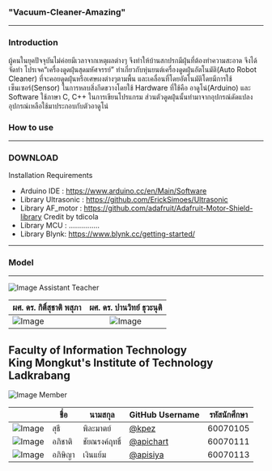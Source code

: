 ### "Vacuum-Cleaner-Amazing"<br>
---
### Introduction<br>
   ผู้คนในยุคปัจจุบันไม่ค่อยมีเวลาจากเหตุผลต่างๆ จึงทำให้บ้านสกปรกมีฝุ่นที่ต้องทำความสะอาด จึงได้จัดทำ โปรเจค“เครื่องดูดฝุ่นสุดมหัศจรรย์” ทำเกี่ยวกับหุ่นยนต์เครื่องดูดฝุ่นอัตโนมัติ(Auto Robot Cleaner) ที่จะคอยดูดฝุ่นหรือเศษผงต่างๆตามพื้น และเคลื่อนที่โดยอัตโนมัติโดยมีการใช้เซ็นเซอร์(Sensor) ในการหลบสิ่งกีดขวางโดยใช้ Hardware ที่ใช้คือ อาดูโน่(Arduino)  และ Software ใช้ภาษา C, C++ ในการเขียนโปรแกรม ส่วนตัวดูดฝุ่นนั้นทำมาจากอุปกรณ์ดัดแปลงอุปกรณ์เหลือใช้มาประกอบกับตัวอาดูโน่<br>
### How to use<br>
---
### DOWNLOAD<br>
Installation Requirements<br>
 * Arduino IDE : https://www.arduino.cc/en/Main/Software<br>
 * Library Ultrasonic : https://github.com/ErickSimoes/Ultrasonic  <br>
 * Library AF_motor : https://github.com/adafruit/Adafruit-Motor-Shield-library Credit by tdicola <br>
 * Library MCU : ...............  <br>
 * Library Blynk: https://www.blynk.cc/getting-started/<br>
 ---
### Model<br>
---
![Image](https://github.com/sagelga/ComPro_Project/blob/master/Resource/Supervisor.png) Assistant Teacher<br>

| ผศ. ดร. กิติ์สุชาติ พสุภา	| ผศ. ดร. ปานวิทย์ ธุวะนุติ  |
| ------------- |:-------------:|
| ![Image](https://github.com/sagelga/ComPro_Project/blob/master/Resource/Aj.%20Oong.png)      | ![Image](https://github.com/sagelga/ComPro_Project/blob/master/Resource/Aj.%20Panwit.png) | $1600 |<br>

Faculty of Information Technology<br>
King Mongkut's Institute of Technology Ladkrabang
---
![Image](https://github.com/sagelga/ComPro_Project/blob/master/Resource/Person.png) Member<br>

|  | ชื่อ            |  นามสกุล           |GitHub Username  |รหัสนักศึกษา  |
--- | --- | --- | --- | ---|
| ![Image]() | สุธี | พิละมาตย์ | [@kpez](https://github.com/kpez) | 60070105 |
| ![Image]() | อภิชาติ | ชัยณรงค์ฤทธิ์ | [@apichart](https://github.com/apichart2425) | 60070111 |
| ![Image]() | อภิษิญา | เงินแย้ม | [@apisiya](https://github.com/Apisiya) | 60070113 |
